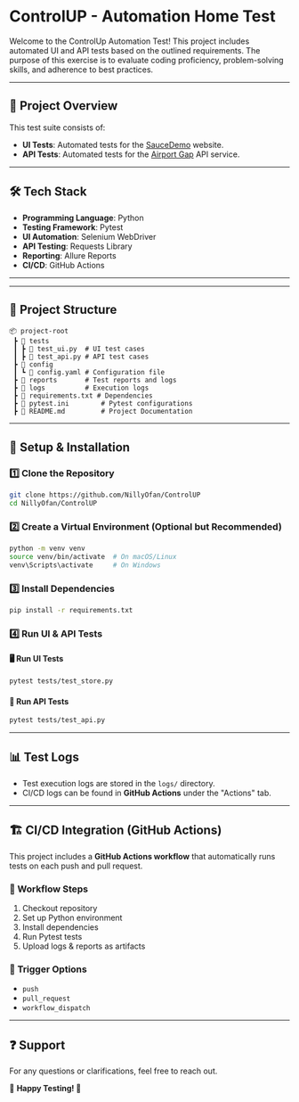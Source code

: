 # ControlUP - Automation Home Test

Welcome to the ControlUp Automation Test! This project includes automated UI and API tests based on the outlined requirements. The purpose of this exercise is to evaluate coding proficiency, problem-solving skills, and adherence to best practices.

---

## 📌 Project Overview
This test suite consists of:
- **UI Tests**: Automated tests for the [SauceDemo](https://www.saucedemo.com/) website.
- **API Tests**: Automated tests for the [Airport Gap](https://airportgap.com/) API service.

---

## 🛠️ Tech Stack
- **Programming Language**: Python
- **Testing Framework**: Pytest
- **UI Automation**: Selenium WebDriver
- **API Testing**: Requests Library
- **Reporting**: Allure Reports
- **CI/CD**: GitHub Actions

---
---

## 📂 Project Structure
```
📦 project-root
 ┣ 📂 tests
 ┃ ┣ 📜 test_ui.py  # UI test cases
 ┃ ┣ 📜 test_api.py # API test cases
 ┣ 📂 config
 ┃ ┗ 📜 config.yaml # Configuration file
 ┣ 📂 reports       # Test reports and logs
 ┣ 📂 logs          # Execution logs
 ┣ 📜 requirements.txt # Dependencies
 ┣ 📜 pytest.ini        # Pytest configurations
 ┣ 📜 README.md         # Project Documentation
```

---

## 🔧 Setup & Installation
### 1️⃣ Clone the Repository
```sh
git clone https://github.com/NillyOfan/ControlUP
cd NillyOfan/ControlUP
```

### 2️⃣ Create a Virtual Environment (Optional but Recommended)
```sh
python -m venv venv
source venv/bin/activate  # On macOS/Linux
venv\Scripts\activate     # On Windows
```

### 3️⃣ Install Dependencies
```sh
pip install -r requirements.txt
```

### 4️⃣ Run UI & API Tests
#### 🖥️ Run UI Tests
```sh
pytest tests/test_store.py 
```

#### 🔗 Run API Tests
```sh
pytest tests/test_api.py
```

---

## 📊 Test Logs
- Test execution logs are stored in the `logs/` directory.
- CI/CD logs can be found in **GitHub Actions** under the "Actions" tab.

---

## 🏗️ CI/CD Integration (GitHub Actions)
This project includes a **GitHub Actions workflow** that automatically runs tests on each push and pull request.
### 🚀 Workflow Steps
1. Checkout repository
2. Set up Python environment
3. Install dependencies
4. Run Pytest tests
5. Upload logs & reports as artifacts

### 📌 Trigger Options
- `push`
- `pull_request`
- `workflow_dispatch`

---

## ❓ Support
For any questions or clarifications, feel free to reach out.

📢 **Happy Testing! 🚀**

